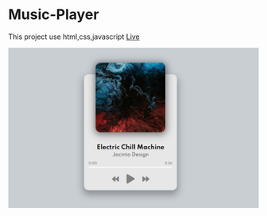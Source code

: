# Music-Player
This project use html,css,javascript
  <a href="https://satya-ranjon.github.io/Music-Player/" target="_blank">Live</a>

<img alt="Demo" src="/img/Screenshot_1.png" />
